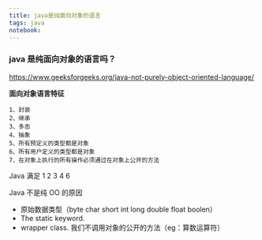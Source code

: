 ```yaml
---
title: java是纯面向对象的语言
tags: java
notebook: 
---
```



### java 是纯面向对象的语言吗？

https://www.geeksforgeeks.org/java-not-purely-object-oriented-language/

**面向对象语言特征**
```
1、封装
2、继承
3、多态
4、抽象
5、所有预定义的类型都是对象
6、所有用户定义的类型都是对象
7、在对象上执行的所有操作必须通过在对象上公开的方法
```

Java 满足 1 2 3 4 6

Java 不是纯 OO 的原因
- 原始数据类型（byte char short int long double float boolen）
- The static keyword. 
- wrapper class. 我们不调用对象的公开的方法（eg：算数运算符）
